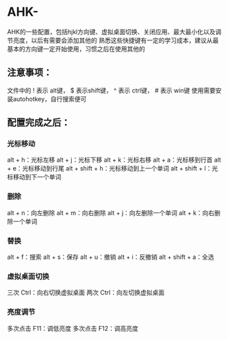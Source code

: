 # AHK-
AHK的一些配置，包括hjkl方向键、虚拟桌面切换、关闭应用、最大最小化以及调节亮度，以后有需要会添加其他的
熟悉这些快捷键有一定的学习成本，建议从最基本的方向键一定开始使用，习惯之后在使用其他的

## 注意事项：
文件中的 ! 表示 alt键， $ 表示shift键， ^ 表示 ctrl键， # 表示 win键
使用需要安装autohotkey，自行搜索便可

## 配置完成之后：
### 光标移动
alt + h：光标左移
alt + j：光标下移
alt + k：光标右移
alt + a：光标移到行首
alt + e：光标移动到行尾
alt + shift + h：光标移动到上一个单词
alt + shift + l：光标移动到下一个单词
### 删除
alt + n：向左删除
alt + m：向右删除
alt + j：向左删除一个单词
alt + k：向右删除一个单词
### 替换
alt + f：搜索
alt + s：保存
alt + u：撤销
alt + i：反撤销
alt + shift + a：全选
### 虚拟桌面切换
三次 Ctrl：向右切换虚拟桌面
两次 Ctrl：向左切换虚拟桌面
### 亮度调节
多次点击 F11：调低亮度
多次点击 F12：调高亮度
